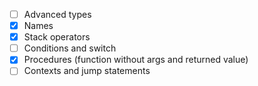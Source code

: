 - [ ] Advanced types
- [X] Names
- [X] Stack operators
- [ ] Conditions and switch
- [X] Procedures (function without args and returned value)
- [ ] Contexts and jump statements